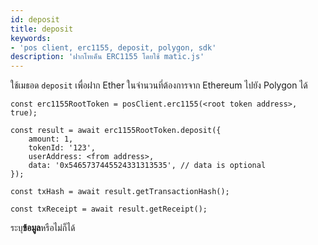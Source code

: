 ```yaml
---
id: deposit
title: deposit
keywords:
- 'pos client, erc1155, deposit, polygon, sdk'
description: 'ฝากโทเค็น ERC1155 โดยใช้ matic.js'
---
```


ใช้เมธอด `deposit` เพื่อฝาก Ether ในจำนวนที่ต้องการจาก Ethereum ไปยัง Polygon ได้

```
const erc1155RootToken = posClient.erc1155(<root token address>, true);

const result = await erc1155RootToken.deposit({
    amount: 1,
    tokenId: '123',
    userAddress: <from address>,
    data: '0x5465737445524331313535', // data is optional
});

const txHash = await result.getTransactionHash();

const txReceipt = await result.getReceipt();

```

ระบุ**ข้อมูล**หรือไม่ก็ได้